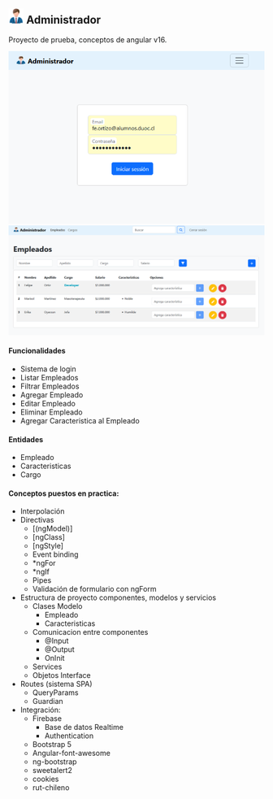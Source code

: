 ## <img src="src/assets/hombre-de-negocios.png" width="30" alt="Texto alternativo"> Administrador
Proyecto de prueba, conceptos de angular v16.

![Alt text](image-2.png)
![Alt text](image.png)

#### Funcionalidades
- Sistema de login
- Listar Empleados
- Filtrar Empleados
- Agregar Empleado
- Editar Empleado
- Eliminar Empleado
- Agregar Caracteristica al Empleado

#### Entidades
- Empleado
- Caracteristicas
- Cargo

#### Conceptos puestos en practica: 
- Interpolación
- Directivas 
    - [(ngModel)]
    - [ngClass]
    - [ngStyle] 
    - Event binding
    - *ngFor
    - *ngIf
    - Pipes
    - Validación de formulario con ngForm
- Estructura de proyecto componentes, modelos y servicios
    - Clases Modelo
        - Empleado
        - Caracteristicas
    - Comunicacion entre componentes
        - @Input
        - @Output
        - OnInit
    - Services
    - Objetos Interface
- Routes (sistema SPA)
    - QueryParams
    - Guardian
- Integración:
    - Firebase 
        - Base de datos Realtime
        - Authentication
    - Bootstrap 5
    - Angular-font-awesome
    - ng-bootstrap
    - sweetalert2
    - cookies
    - rut-chileno